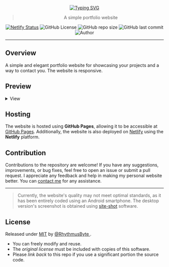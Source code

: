 <div align="center">

[![Typing SVG](https://readme-typing-svg.demolab.com?font=Anta&duration=3000&pause=1000&color=00EEFF&center=true&vCenter=true&random=false&width=435&lines=Simple+Portfolio+Website;Created+by+RhythmusByte)](https://git.io/typing-svg)

> A simple portfolio website

[![Netlify Status](https://api.netlify.com/api/v1/badges/e990d796-ea9e-4359-ba7f-5e6d03c9e788/deploy-status?style=flat-square )](https://app.netlify.com/sites/akhilmahesh/deploys)
![GitHub License](https://img.shields.io/github/license/RhythmusByte/Personal-Website?style=flat-square&labelColor=%23000&color=royalblue)
![GitHub repo size](https://img.shields.io/github/repo-size/RhythmusByte/Personal-Website?style=flat-square&logo=Github&labelColor=%23000&color=royalblue)
![GitHub last commit](https://img.shields.io/github/last-commit/RhythmusByte/Personal-Website?display_timestamp=author&style=flat-square&logo=Github&logoColor=Gray&label=Last%20Commit&labelColor=%23000&color=royalblue)
![Author](https://img.shields.io/badge/Author-RhythmusByte-black?style=flat-square&logo=Github&logoColor=Gray&labelColor=%23000&color=royalblue)

</div>

---

## Overview
A simple and elegant portfolio website for showcasing your projects and a way to contact you. The website is responsive. 

## Preview 

<details>
  <summary>View</summary>
  <div align="center"> 
<h3><b>Desktop</b></h3>
<img src="https://res.cloudinary.com/rhythmusbyte/image/upload/v1708663950/Snapshots/Portfolio/Portfolio_mgsb0q.png" alt="Preview image" width="100%">
<hr>
<h3><b>Smartphone</b></h3>
<img src="https://res.cloudinary.com/rhythmusbyte/image/upload/v1708663958/Snapshots/Portfolio/Portfolio_2_uybh0w.png" alt="Preview Image" width="100%">
</div>
</details> 

## Hosting
The website is hosted using **GitHub Pages**, allowing it to be accessible at [GitHub Pages](https://rhythmusbyte.github.io/Personal-Website). Additionally, the website is also deployed on [Netlify](https://akhilmahesh.netlify.app) using the **Netlify** platform.

## Contribution 
Contributions to the repository are welcome! If you have any suggestions, improvements, or bug fixes, feel free to open an issue or submit a pull request. I appreciate any feedback and help in making my personal website better. You can [contact me](https://rhythmusbytelinks.netlify.app/) for any assistance.

---

> Currently, the website's quality may not meet optimal standards, as it has been entirely coded using an Android smartphone. The desktop version's screenshot is obtained using [site-shot](https://www.site-shot.com/) software. 

## License

Released under [MIT](/LICENSE) by [@RhythmusByte ](https://github.com/RhythmusByte).

- You can freely modify and reuse.
- The _original license_ must be included with copies of this software.
- Please _link back_ to this repo if you use a significant portion the source code. 
